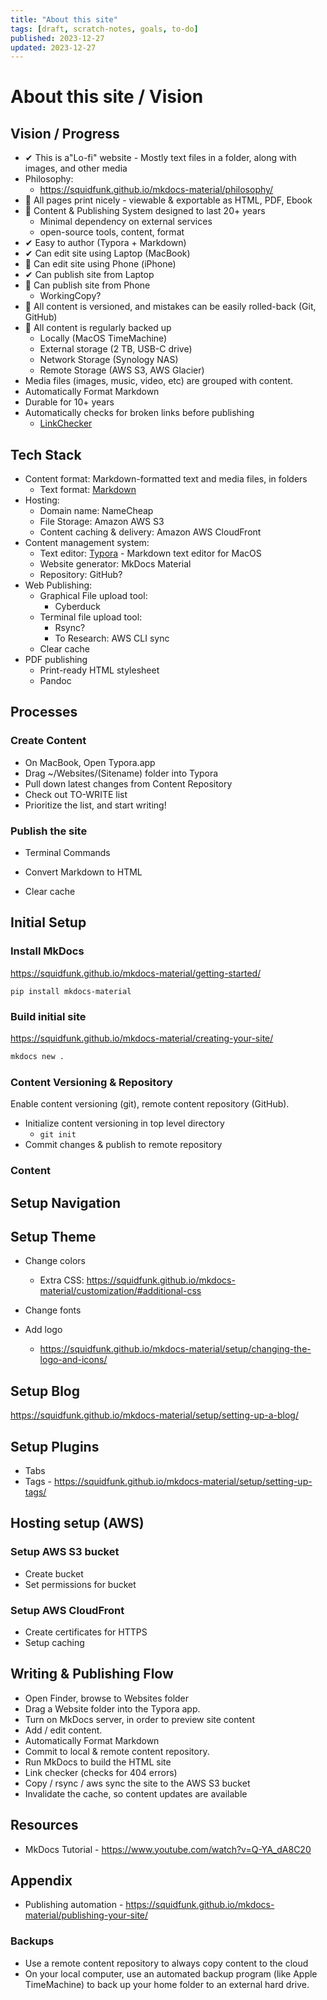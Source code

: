 ```yaml
---
title: "About this site"
tags: [draft, scratch-notes, goals, to-do]
published: 2023-12-27
updated: 2023-12-27
---
```


# About this site / Vision

## Vision / Progress

- ✔  This is a"Lo-fi" website - Mostly text files in a folder, along with images, and other media
- Philosophy: 
  - https://squidfunk.github.io/mkdocs-material/philosophy/
- 🔲 All pages print nicely - viewable & exportable as HTML, PDF, Ebook
- 🔲 Content & Publishing System designed to last 20+ years
  - Minimal dependency on external services
  - open-source tools, content, format
- ✔ Easy to author (Typora + Markdown)
- ✔ Can edit site using Laptop (MacBook) 
- 🔲 Can edit site using Phone (iPhone)
- ✔ Can publish site from Laptop
- 🔲 Can publish site from Phone
  - WorkingCopy?
- 🔲 All content is versioned, and mistakes can be easily rolled-back (Git, GitHub)
- 🔲 All content is regularly backed up
  - Locally (MacOS TimeMachine)
  - External storage (2 TB, USB-C drive)
  - Network Storage (Synology NAS)
  - Remote Storage (AWS S3, AWS Glacier)
- Media files (images, music, video, etc) are grouped with content.
- Automatically Format Markdown
- Durable for 10+ years
- Automatically checks for broken links before publishing
  - [LinkChecker](https://pypi.org/project/LinkChecker/)



## Tech Stack

- Content format: Markdown-formatted text and media files, in folders
  - Text format: [Markdown](https://en.wikipedia.org/wiki/Markdown)
- Hosting: 
  - Domain name: NameCheap
  - File Storage: Amazon AWS S3
  - Content caching & delivery: Amazon AWS CloudFront
- Content management system: 
  - Text editor: [Typora](https://typora.io/) - Markdown text editor for MacOS
  - Website generator: MkDocs Material
  - Repository: GitHub?
- Web Publishing: 
  - Graphical File upload tool: 
    - Cyberduck
  - Terminal file upload tool:
    - Rsync?
    - To Research: AWS CLI sync
  - Clear cache
- PDF publishing
  - Print-ready HTML stylesheet
  - Pandoc



## Processes

### Create Content
- On MacBook, Open Typora.app
- Drag ~/Websites/(Sitename) folder into Typora
- Pull down latest changes from Content Repository
- Check out TO-WRITE list
- Prioritize the list, and start writing!



### Publish the site

- Terminal Commands
  
- Convert Markdown to HTML
- Clear cache



## Initial Setup

### Install MkDocs

https://squidfunk.github.io/mkdocs-material/getting-started/

```
pip install mkdocs-material
```



### Build initial site

https://squidfunk.github.io/mkdocs-material/creating-your-site/

```zsh
mkdocs new .
```



### Content Versioning & Repository

Enable content versioning (git),  remote content repository (GitHub).

- Initialize content versioning in top level directory
  - `git init`
- Commit changes & publish to remote repository



### Content



## Setup Navigation



## Setup Theme

- Change colors
  - Extra CSS: https://squidfunk.github.io/mkdocs-material/customization/#additional-css

- Change fonts

- Add logo
  - https://squidfunk.github.io/mkdocs-material/setup/changing-the-logo-and-icons/


## Setup Blog

https://squidfunk.github.io/mkdocs-material/setup/setting-up-a-blog/



## Setup Plugins

- Tabs
- Tags - https://squidfunk.github.io/mkdocs-material/setup/setting-up-tags/







## Hosting setup (AWS)

### Setup AWS S3 bucket

- Create bucket
- Set permissions for bucket

### Setup AWS CloudFront

- Create certificates for HTTPS
- Setup caching



## Writing & Publishing Flow

- Open Finder, browse to Websites folder
- Drag a Website folder into the Typora app.
- Turn on MkDocs server, in order to preview site content
- Add / edit content.
- Automatically Format Markdown
- Commit to local & remote content repository.
- Run MkDocs to build the HTML site
- Link checker (checks for 404 errors)
- Copy / rsync / aws sync the site to the AWS S3 bucket
- Invalidate the cache, so content updates are available



## Resources

- MkDocs Tutorial - https://www.youtube.com/watch?v=Q-YA_dA8C20

## Appendix

- Publishing automation - https://squidfunk.github.io/mkdocs-material/publishing-your-site/

### Backups

- Use a remote content repository to always copy content to the cloud
- On your local computer, use an automated backup program (like Apple TimeMachine) to back up your home folder to an external hard drive.
